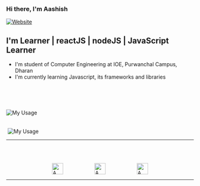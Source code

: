 ### Hi there, I'm Aashish

[![Website](https://img.shields.io/website?label=Project_cities_nepal&style=for-the-badge&url=http://react-citytour-nepal.netlify.app)](http://react-citytour-nepal.netlify.app)

## I'm Learner | reactJS | nodeJS | JavaScript Learner

- I'm student of Computer Engineering at IOE, Purwanchal Campus, Dharan
- I'm currently learning Javascript, its frameworks and libraries

<br />

<br />

<br>
<p><img align="left" src="https://github-readme-stats.vercel.app/api/top-langs/?username=aashish-cd&layout=compact&hide=html" alt="My Usage" /></p>
<br> <br>
<p>&nbsp;<img align="center" src="https://github-readme-stats.vercel.app/api?username=aashish-cd&show_icons=true" alt="My Usage" /></p>
<hr>
<br><br>
<p align="center" style="letter-spacing:5rem">
<span>
<a href="https://linkedin.com/in/bhattaashish00" target="_blank"><img align="center" src="https://cdn.jsdelivr.net/npm/simple-icons@3.0.1/icons/linkedin.svg" alt="Aashish Bhatt" height="30" width="30" /></a>
<a href="https://fb.com/bhattaashish00" target="_blank"><img align="center" src="https://cdn.jsdelivr.net/npm/simple-icons@3.0.1/icons/facebook.svg" alt="Aashish Bhatt" height="30" width="30" /></a>
<a href="https://instagram.com/bhattaashish00" target="_blank"><img align="center" src="https://cdn.jsdelivr.net/npm/simple-icons@3.0.1/icons/instagram.svg" alt="Aashish Bhatt" height="30" width="30" /></a>
</span>
</p>

---

[website]: http://react-citytour-nepal.netlify.app
